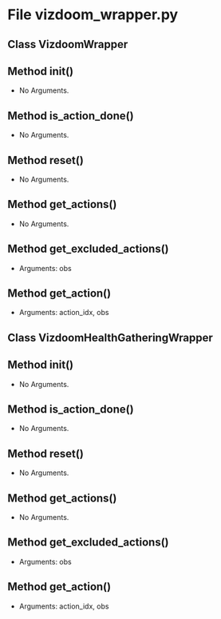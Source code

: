 # File vizdoom_wrapper.py

## Class VizdoomWrapper

## Method __init__()

* No Arguments.

## Method is_action_done()

* No Arguments.

## Method reset()

* No Arguments.

## Method get_actions()

* No Arguments.

## Method get_excluded_actions()

* Arguments: obs

## Method get_action()

* Arguments: action_idx, obs

## Class VizdoomHealthGatheringWrapper

## Method __init__()

* No Arguments.

## Method is_action_done()

* No Arguments.

## Method reset()

* No Arguments.

## Method get_actions()

* No Arguments.

## Method get_excluded_actions()

* Arguments: obs

## Method get_action()

* Arguments: action_idx, obs

